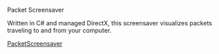 Packet Screensaver

Written in C# and managed DirectX, this screensaver visualizes packets traveling to and from your computer.

[PacketScreensaver](http://code.google.com/p/packetscreensaver/)
